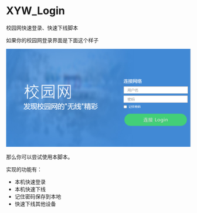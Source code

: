 # XYW_Login
校园网快速登录、快速下线脚本

如果你的校园网登录界面是下面这个样子

![](.\image\loginMain.png)

那么你可以尝试使用本脚本。



实现的功能有：

- 本机快速登录
- 本机快速下线
- 记住密码保存到本地
- 快速下线其他设备